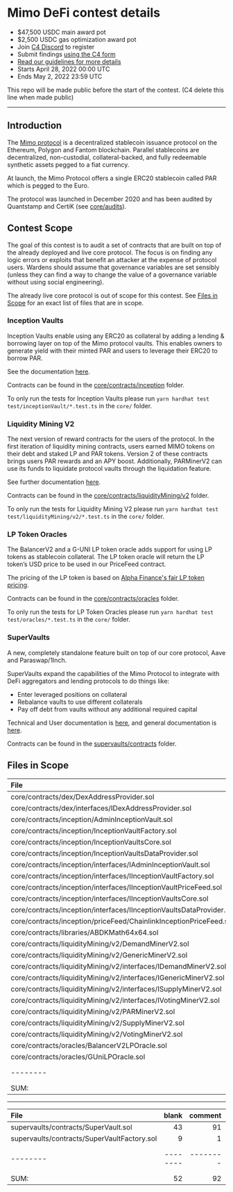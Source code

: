 # Mimo DeFi contest details
- $47,500 USDC main award pot
- $2,500 USDC gas optimization award pot
- Join [C4 Discord](https://discord.gg/code4rena) to register
- Submit findings [using the C4 form](https://code4rena.com/contests/2022-04-mimo-defi-contest/submit)
- [Read our guidelines for more details](https://docs.code4rena.com/roles/wardens)
- Starts April 28, 2022 00:00 UTC
- Ends May 2, 2022 23:59 UTC

This repo will be made public before the start of the contest. (C4 delete this line when made public)

---

## Introduction

The [Mimo protocol](https://mimo.capital/) is a decentralized stablecoin issuance protocol on the Ethereum, Polygon and Fantom blockchain. Parallel stablecoins are decentralized, non-custodial, collateral-backed, and fully redeemable synthetic assets pegged to a fiat currency.

At launch, the Mimo Protocol offers a single ERC20 stablecoin called PAR which is pegged to the Euro.

The protocol was launched in December 2020 and has been audited by Quantstamp and CertiK (see [core/audits](core/audits)).

## Contest Scope

The goal of this contest is to audit a set of contracts that are built on top of the already deployed and live core protocol. The focus is on finding any logic errors or exploits that benefit an attacker at the expense of protocol users. Wardens should assume that governance variables are set sensibly (unless they can find a way to change the value of a governance variable without using social engineering).

The already live core protocol is out of scope for this contest. See [Files in Scope](#files-in-scope) for an exact list of files that are in scope.

### Inception Vaults

Inception Vaults enable using any ERC20 as collateral by adding a lending & borrowing layer on top of the Mimo protocol vaults. This enables owners to generate yield with their minted PAR and users to leverage their ERC20 to borrow PAR.

See the documentation [here](core/docs/inception-vault/README.md).

Contracts can be found in the [core/contracts/inception](core/contracts/inception) folder.

To only run the tests for Inception Vaults please run `yarn hardhat test test/inceptionVault/*.test.ts` in the `core/` folder.

### Liquidity Mining V2

The next version of reward contracts for the users of the protocol. In the first iteration of liquidity mining contracts, users earned MIMO tokens on their debt and staked LP and PAR tokens. Version 2 of these contracts brings users PAR rewards and an APY boost. Additionally, PARMinerV2 can use its funds to liquidate protocol vaults through the liquidation feature.

See further documentation [here](core/docs/liquidity-mining/v2/README.md).

Contracts can be found in the [core/contracts/liquidityMining/v2](core/contracts/liquidityMining/v2) folder.

To only run the tests for Liquidity Mining V2 please run `yarn hardhat test test/liquidityMining/v2/*.test.ts` in the `core/` folder.

### LP Token Oracles

The BalancerV2 and a G-UNI LP token oracle adds support for using LP tokens as stablecoin collateral. The LP token oracle will return the LP token’s USD price  to be used in our PriceFeed contract.

The pricing of the LP token is based on [Alpha Finance's fair LP token pricing](https://blog.alphafinance.io/fair-lp-token-pricing/).

Contracts can be found in the [core/contracts/oracles](core/contracts/oracles) folder.

To only run the tests for LP Token Oracles please run `yarn hardhat test test/oracles/*.test.ts` in the `core/` folder.

### SuperVaults

A new, completely standalone feature built on top of our core protocol, Aave and Paraswap/1Inch.

SuperVaults expand the capabilities of the Mimo Protocol to integrate with DeFi aggregators and lending protocols to do things like:

- Enter leveraged positions on collateral
- Rebalance vaults to use different collaterals
- Pay off debt from vaults without any additional required capital

Technical and User documentation is [here](supervaults/docs), and general documentation is [here](supervaults/).

Contracts can be found in the [supervaults/contracts](supervaults/contracts) folder.

## Files in Scope

File|blank|comment|code
:-------|-------:|-------:|-------:
core/contracts/dex/DexAddressProvider.sol|8|13|34
core/contracts/dex/interfaces/IDexAddressProvider.sol|6|1|17
core/contracts/inception/AdminInceptionVault.sol|25|54|127
core/contracts/inception/InceptionVaultFactory.sol|28|6|151
core/contracts/inception/InceptionVaultsCore.sol|45|77|214
core/contracts/inception/InceptionVaultsDataProvider.sol|23|61|92
core/contracts/inception/interfaces/IAdminInceptionVault.sol|21|2|38
core/contracts/inception/interfaces/IInceptionVaultFactory.sol|19|2|47
core/contracts/inception/interfaces/IInceptionVaultPriceFeed.sol|11|1|20
core/contracts/inception/interfaces/IInceptionVaultsCore.sol|26|2|55
core/contracts/inception/interfaces/IInceptionVaultsDataProvider.sol|17|3|27
core/contracts/inception/priceFeed/ChainlinkInceptionPriceFeed.sol|18|13|71
core/contracts/libraries/ABDKMath64x64.sol|65|209|426
core/contracts/liquidityMining/v2/DemandMinerV2.sol|13|20|72
core/contracts/liquidityMining/v2/GenericMinerV2.sol|53|93|189
core/contracts/liquidityMining/v2/interfaces/IDemandMinerV2.sol|14|1|20
core/contracts/liquidityMining/v2/interfaces/IGenericMinerV2.sol|18|6|35
core/contracts/liquidityMining/v2/interfaces/ISupplyMinerV2.sol|5|2|8
core/contracts/liquidityMining/v2/interfaces/IVotingMinerV2.sol|2|1|5
core/contracts/liquidityMining/v2/PARMinerV2.sol|63|111|256
core/contracts/liquidityMining/v2/SupplyMinerV2.sol|8|12|32
core/contracts/liquidityMining/v2/VotingMinerV2.sol|13|15|44
core/contracts/oracles/BalancerV2LPOracle.sol|17|44|109
core/contracts/oracles/GUniLPOracle.sol|16|25|85
--------|--------|--------|--------
SUM:|534|774|2174

----------------------------------------------------------------------------------


File|blank|comment|code
:-------|-------:|-------:|-------:
supervaults/contracts/SuperVault.sol|43|91|239
supervaults/contracts/SuperVaultFactory.sol|9|1|19
--------|--------|--------|--------
SUM:|52|92|258
